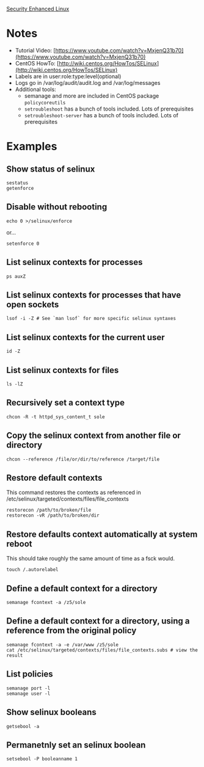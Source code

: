 [Security Enhanced Linux](http://en.wikipedia.org/wiki/Security-Enhanced_Linux)

# Notes
- Tutorial Video: [https://www.youtube.com/watch?v=MxjenQ31b70](https://www.youtube.com/watch?v=MxjenQ31b70)
- CentOS HowTo: [http://wiki.centos.org/HowTos/SELinux](http://wiki.centos.org/HowTos/SELinux)
- Labels are in user:role:type:level(optional)
- Logs go in /var/log/audit/audit.log and /var/log/messages
- Additional tools:
  - semanage and more are included in CentOS package `policycoreutils`
  - `setroubleshoot` has a bunch of tools included. Lots of prerequisites
  - `setroubleshoot-server` has a bunch of tools included. Lots of prerequisites

# Examples
## Show status of selinux

```
sestatus
getenforce
```

## Disable without rebooting

```
echo 0 >/selinux/enforce
```

or...

```
setenforce 0
```

## List selinux contexts for processes

```
ps auxZ
```

## List selinux contexts for processes that have open sockets

```
lsof -i -Z # See `man lsof` for more specific selinux syntaxes
```

## List selinux contexts for the current user

```
id -Z
```

## List selinux contexts for files

```
ls -lZ
```

## Recursively set a context type

```
chcon -R -t httpd_sys_content_t sole
```

## Copy the selinux context from another file or directory

```
chcon --reference /file/or/dir/to/reference /target/file
```

## Restore default contexts
This command restores the contexts as referenced in /etc/selinux/targeted/contexts/files/file_contexts

```
restorecon /path/to/broken/file
restorecon -vR /path/to/broken/dir
```

## Restore defaults context automatically at system reboot
This should take roughly the same amount of time as a fsck would.

```
touch /.autorelabel
```

## Define a default context for a directory

```
semanage fcontext -a /z5/sole
```

## Define a default context for a directory, using a reference from the original policy

```
semanage fcontext -a -e /var/www /z5/sole
cat /etc/selinux/targeted/contexts/files/file_contexts.subs # view the result
```

## List policies

```
semanage port -l
semanage user -l
```

## Show selinux booleans

```
getsebool -a
```

## Permanetnly set an selinux boolean

```
setsebool -P booleanname 1
```

